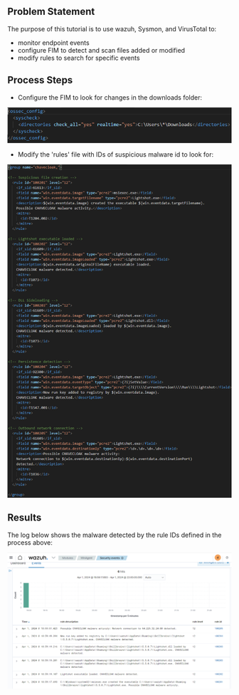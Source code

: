 ## Problem Statement

The purpose of this tutorial is to use wazuh, Sysmon, and VirusTotal to:
- monitor endpoint events
- configure FIM to detect and scan files added or modified
- modify rules to search for specific events

## Process Steps

- Configure the FIM to look for changes in the downloads folder:

![fim](https://github.com/sarkyzab/cs_1/blob/main/assets/pic1a.PNG)

- Modify the 'rules' file with IDs of suspicious malware id to look for:

![fim](https://github.com/sarkyzab/cs_1/blob/main/assets/pic1.PNG)

## Results
The log below shows the malware detected by the rule IDs defined in the process above:

![fim](https://github.com/sarkyzab/cs_1/blob/main/assets/pic2.png)